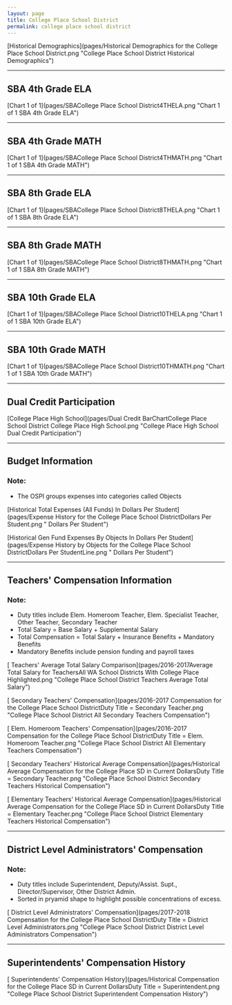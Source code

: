 ```yaml
---
layout: page
title: College Place School District
permalink: college place school district
---
```



[Historical Demographics](pages/Historical Demographics for the College Place School District.png "College Place School District Historical Demographics")

___

## SBA 4th Grade ELA

[Chart 1 of 1](pages/SBACollege Place School District4THELA.png "Chart 1 of 1 SBA 4th Grade ELA")


___

## SBA 4th Grade MATH

[Chart 1 of 1](pages/SBACollege Place School District4THMATH.png "Chart 1 of 1 SBA 4th Grade MATH")


___

## SBA 8th Grade ELA

[Chart 1 of 1](pages/SBACollege Place School District8THELA.png "Chart 1 of 1 SBA 8th Grade ELA")


___

## SBA 8th Grade MATH

[Chart 1 of 1](pages/SBACollege Place School District8THMATH.png "Chart 1 of 1 SBA 8th Grade MATH")


___

## SBA 10th Grade ELA

[Chart 1 of 1](pages/SBACollege Place School District10THELA.png "Chart 1 of 1 SBA 10th Grade ELA")


___

## SBA 10th Grade MATH

[Chart 1 of 1](pages/SBACollege Place School District10THMATH.png "Chart 1 of 1 SBA 10th Grade MATH")


___

## Dual Credit Participation

[College Place High School](pages/Dual Credit BarChartCollege Place School District College Place High School.png "College Place High School Dual Credit Participation")


___

## Budget Information
### Note:
- The OSPI groups expenses into categories called Objects

[Historical Total Expenses (All Funds) In Dollars Per Student](pages/Expense History for the College Place School DistrictDollars Per Student.png " Dollars Per Student")

[Historical Gen Fund Expenses By Objects In Dollars Per Student](pages/Expense History by Objects for the College Place School DistrictDollars Per StudentLine.png " Dollars Per Student")


___

## Teachers' Compensation Information
### Note:
- Duty titles include Elem. Homeroom Teacher, Elem. Specialist Teacher, Other Teacher, Secondary Teacher
- Total Salary = Base Salary + Supplemental Salary
- Total Compensation = Total Salary + Insurance Benefits + Mandatory Benefits
- Mandatory Benefits include pension funding and payroll taxes

[ Teachers' Average Total Salary Comparison](pages/2016-2017Average Total Salary for TeachersAll WA School Districts With College Place Highlighted.png "College Place School District Teachers Average Total Salary")

[ Secondary Teachers' Compensation](pages/2016-2017 Compensation for the College Place School DistrictDuty Title = Secondary Teacher.png "College Place School District All Secondary Teachers Compensation")

[ Elem. Homeroom Teachers' Compensation](pages/2016-2017 Compensation for the College Place School DistrictDuty Title = Elem. Homeroom Teacher.png "College Place School District All Elementary Teachers Compensation")

[ Secondary Teachers' Historical Average Compensation](pages/Historical Average Compensation for the College Place SD in Current DollarsDuty Title = Secondary Teacher.png "College Place School District Secondary Teachers Historical Compensation")

[ Elementary Teachers' Historical Average Compensation](pages/Historical Average Compensation for the College Place SD in Current DollarsDuty Title = Elementary Teacher.png "College Place School District Elementary Teachers Historical Compensation")


___

## District Level Administrators' Compensation

### Note:
- Duty titles include Superintendent, Deputy/Assist. Supt., Director/Supervisor, Other District Admin.
- Sorted in pryamid shape to highlight possible concentrations of excess.

[ District Level Administrators' Compensation](pages/2017-2018 Compensation for the College Place School DistrictDuty Title = District Level Administrators.png "College Place School District District Level Administrators Compensation")


___

## Superintendents' Compensation History

[ Superintendents' Compensation History](pages/Historical Compensation for the College Place SD in Current DollarsDuty Title = Superintendent.png "College Place School District Superintendent Compensation History")

